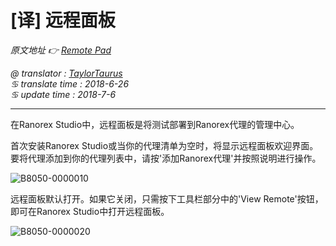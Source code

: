 # [译] 远程面板

*原文地址 👉 [Remote Pad][0]*

*@ translator : [TaylorTaurus](https://github.com/taylortaurus)*      
*♋ translate time : 2018-6-26*  
*♋ update time : 2018-7-6*  

---

在Ranorex Studio中，远程面板是将测试部署到Ranorex代理的管理中心。

首次安装Ranorex Studio或当你的代理清单为空时，将显示远程面板欢迎界面。要将代理添加到你的代理列表中，请按'添加Ranorex代理'并按照说明进行操作。

![B8050-0000010](https://gitee.com/taylortaurus/RX_UserGuide_GitBook_Picbed/raw/master/RanorexRemote/B8050-0000010.png)  

远程面板默认打开。如果它关闭，只需按下工具栏部分中的'View Remote'按钮，即可在Ranorex Studio中打开远程面板。

![B8050-0000020](https://gitee.com/taylortaurus/RX_UserGuide_GitBook_Picbed/raw/master/RanorexRemote/B8050-0000020.png)

[0]: https://www.ranorex.com/help/latest/ranorex-studio-advanced/ranorex-remote/remote-pad/



